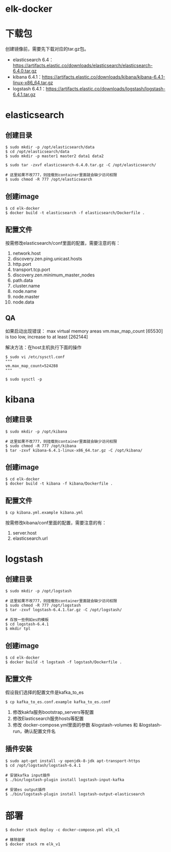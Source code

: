 # elk-docker
# 下载包
创建镜像前，需要先下载对应的tar.gz包。
- elasticsearch 6.4：https://artifacts.elastic.co/downloads/elasticsearch/elasticsearch-6.4.0.tar.gz
- kibana 6.4.1：https://artifacts.elastic.co/downloads/kibana/kibana-6.4.1-linux-x86_64.tar.gz
- logstash 6.4.1：https://artifacts.elastic.co/downloads/logstash/logstash-6.4.1.tar.gz

# elasticsearch
## 创建目录
```
$ sudo mkdir -p /opt/elasticsearch/data
$ cd /opt/elasticsearch/data
$ sudo mkdir -p master1 master2 data1 data2

$ sudo tar -zxvf elasticsearch-6.4.0.tar.gz -C /opt/elasticsearch/

# 这里如果不改777，则挂载到container里面就会缺少访问权限
$ sudo chmod -R 777 /opt/elasticsearch
```

## 创建image
```
$ cd elk-docker
$ docker build -t elasticsearch -f elasticsearch/Dockerfile .
```

## 配置文件
按需修改elasticsearch/conf里面的配置，需要注意的有：
1. network.host
2. discovery.zen.ping.unicast.hosts
3. http.port
4. transport.tcp.port
5. discovery.zen.minimum_master_nodes
6. path.data
7. cluster.name
8. node.name
9. node.master
10. node.data

## QA
如果启动出现错误：
max virtual memory areas vm.max_map_count [65530] is too low, increase to at least [262144]

解决方法：在host主机执行下面的操作
```
$ sudo vi /etc/sysctl.conf
"""
vm.max_map_count=524288
"""

$ sudo sysctl -p
```

# kibana
## 创建目录
```
$ sudo mkdir -p /opt/kibana

# 这里如果不改777，则挂载到container里面就会缺少访问权限
$ sudo chmod -R 777 /opt/kibana
$ tar -zxvf kibana-6.4.1-linux-x86_64.tar.gz -C /opt/kibana/
```

## 创建image
```
$ cd elk-docker
$ docker build -t kibana -f kibana/Dockerfile .
```

## 配置文件
```
$ cp kibana.yml.example kibana.yml
```
按需修改kibana/conf里面的配置，需要注意的有：
1. server.host
2. elasticsearch.url


# logstash
## 创建目录
```
$ sudo mkdir -p /opt/logstash

# 这里如果不改777，则挂载到container里面就会缺少访问权限
$ sudo chmod -R 777 /opt/logstash
$ tar -zxvf logstash-6.4.1.tar.gz -C /opt/logstash/

# 存放一些例如es的模板
$ cd logstash-6.4.1
$ mkdir tpl
```

## 创建image
```
$ cd elk-docker
$ docker build -t logstash -f logstash/Dockerfile .
```

## 配置文件
假设我们选择的配置文件是kafka_to_es
```
$ cp kafka_to_es.conf.example kafka_to_es.conf
```
1. 修改kakfa服务bootstrap_servers等配置
2. 修改Elasticsearch服务hosts等配置
3. 修改 docker-compose.yml里面的参数 &logstash-volumes 和  &logstash-run，确认配置文件名

## 插件安装
```
$ sudo apt-get install -y openjdk-8-jdk apt-transport-https
$ cd /opt/logstash/logstash-6.4.1

# 安装kafka input插件
$ ./bin/logstash-plugin install logstash-input-kafka

# 安装es output插件
$ ./bin/logstash-plugin install logstash-output-elasticsearch
```

# 部署
```
$ docker stack deploy -c docker-compose.yml elk_v1

# 移除部署
$ docker stack rm elk_v1
```